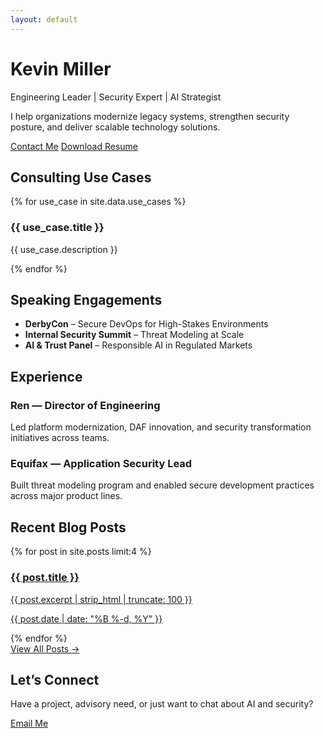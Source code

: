 ```yaml
---
layout: default
---
```


<div class="max-w-4xl mx-auto px-4 py-16 text-center">
  <h1 class="text-4xl md:text-5xl font-bold mb-4">Kevin Miller</h1>
  <p class="text-xl text-gray-600">Engineering Leader | Security Expert | AI Strategist</p>
  <p class="mt-4 text-gray-700">I help organizations modernize legacy systems, strengthen security posture, and deliver scalable technology solutions.</p>
  <div class="mt-6 flex justify-center space-x-4">
    <a href="mailto:kemiller2002@gmail.com" class="bg-blue-600 text-white px-4 py-2 rounded hover:bg-blue-700">Contact Me</a>
    <a href="/assets/resume.pdf" class="border border-blue-600 text-blue-600 px-4 py-2 rounded hover:bg-blue-50">Download Resume</a>
  </div>
</div>

<!-- Use Cases -->
<div class="bg-gray-100 py-12">
  <div class="max-w-5xl mx-auto px-4">
    <h2 class="text-3xl font-semibold mb-6 text-center">Consulting Use Cases</h2>
    <div class="grid grid-cols-1 md:grid-cols-2 gap-6">
      {% for use_case in site.data.use_cases %}
        <div class="bg-white p-6 rounded shadow hover:shadow-lg transition">
          <h3 class="text-xl font-bold mb-2">{{ use_case.title }}</h3>
          <p class="text-gray-600">{{ use_case.description }}</p>
        </div>
      {% endfor %}
    </div>
  </div>
</div>

<!-- Speaking Engagements -->
<div class="py-12">
  <div class="max-w-4xl mx-auto px-4">
    <h2 class="text-3xl font-semibold mb-6 text-center">Speaking Engagements</h2>
    <ul class="space-y-4">
      <li><strong>DerbyCon</strong> – Secure DevOps for High-Stakes Environments</li>
      <li><strong>Internal Security Summit</strong> – Threat Modeling at Scale</li>
      <li><strong>AI & Trust Panel</strong> – Responsible AI in Regulated Markets</li>
    </ul>
  </div>
</div>

<!-- Experience -->
<div class="bg-gray-50 py-12">
  <div class="max-w-4xl mx-auto px-4">
    <h2 class="text-3xl font-semibold mb-6 text-center">Experience</h2>
    <div class="space-y-6 text-left">
      <div>
        <h3 class="text-xl font-bold">Ren — Director of Engineering</h3>
        <p class="text-gray-600">Led platform modernization, DAF innovation, and security transformation initiatives across teams.</p>
      </div>
      <div>
        <h3 class="text-xl font-bold">Equifax — Application Security Lead</h3>
        <p class="text-gray-600">Built threat modeling program and enabled secure development practices across major product lines.</p>
      </div>
      <!-- Add more roles as needed -->
    </div>
  </div>
</div>

<!-- Blog Posts -->
<div class="py-12">
  <div class="max-w-5xl mx-auto px-4">
    <h2 class="text-3xl font-semibold mb-6 text-center">Recent Blog Posts</h2>
    <div class="grid grid-cols-1 md:grid-cols-2 gap-6">
      {% for post in site.posts limit:4 %}
        <a href="{{ post.url }}" class="block bg-white rounded shadow p-6 hover:shadow-lg transition">
          <h3 class="text-xl font-bold">{{ post.title }}</h3>
          <p class="text-gray-600 mt-2">{{ post.excerpt | strip_html | truncate: 100 }}</p>
          <p class="text-sm text-gray-400 mt-2">{{ post.date | date: "%B %-d, %Y" }}</p>
        </a>
      {% endfor %}
    </div>
    <div class="text-center mt-6">
      <a href="/blog" class="text-blue-600 hover:underline">View All Posts →</a>
    </div>
  </div>
</div>

<!-- Contact -->
<div class="bg-blue-50 py-12">
  <div class="max-w-3xl mx-auto px-4 text-center">
    <h2 class="text-3xl font-semibold mb-4">Let’s Connect</h2>
    <p class="text-gray-700 mb-4">Have a project, advisory need, or just want to chat about AI and security?</p>
    <a href="mailto:kemiller2002@gmail.com" class="inline-block bg-blue-600 text-white px-6 py-3 rounded hover:bg-blue-700">Email Me</a>
  </div>
</div>
